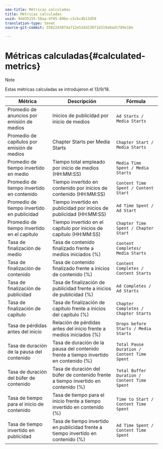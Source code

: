 ```yaml
---
seo-title: Métricas calculadas
title: Métricas calculadas
uuid: 9dd35155-58aa-4f05-896e-c5cbc4b13d59
translation-type: tm+mt
source-git-commit: 5582243074a712e53dd23071d319a9ad1f89e10e

---
```



# Métricas calculadas{#calculated-metrics}

>[!NOTE]
>
>Estas métricas calculadas se introdujeron el 13/9/18.

| Métrica | Descripción | Fórmula |
|---|---|---|
| Promedio de anuncios por emisión de medios | Inicios de publicidad por inicio de medios | `Ad Starts / Media Starts` |
| Promedio de capítulos por emisión de medios | Chapter Starts per Media Starts | `Chapter Start / Media Starts` |
| Promedio de tiempo invertido en medio | Tiempo total empleado por inicio de medios (HH:MM:SS) | `Media Time Spent / Media Starts` |
| Promedio de tiempo invertido en contenido | Tiempo invertido en contenido por inicios de contenido (HH:MM:SS) | `Content Time Spent / Content Start` |
| Promedio de tiempo invertido en publicidad | Tiempo invertido en publicidad por inicios de publicidad (HH:MM:SS) | `Ad Time Spent / Ad Start` |
| Promedio de tiempo invertido en el capítulo | Tiempo invertido en el capítulo por inicios de capítulo (HH:MM:SS) | `Chapter Time Spent / Chapter Start` |
| Tasa de finalización de medio | Tasa de contenido finalizado frente a medios iniciados (%) | `Content Completes/ Media Starts` |
| Tasa de finalización de contenido | Tasa de contenido finalizado frente a inicios de contenido (%) | `Content Completes / Content Starts` |
| Tasa de finalización de publicidad | Tasa de finalización de publicidad frente a inicios de publicidad (%) | `Ad Completes / Ad Starts` |
| Tasa de finalización de capítulo | Tasa de finalización de capítulo frente a inicios del capítulo (%) | `Chapter Completes / Chapter Starts` |
| Tasa de pérdidas antes del inicio | Relación de pérdidas antes del inicio frente a medios iniciados (%) | `Drops before Starts / Media Starts` |
| Tasa de duración de la pausa del contenido | Tasa de duración de la pausa del contenido frente a tiempo invertido en contenido (%) | `Total Pause Duration / Content Time Spent` |
| Tasa de duración del búfer de contenido | Tasa de duración del búfer de contenido frente a tiempo invertido en contenido (%) | `Total Buffer Duration / Content Time Spent` |
| Tasa de tiempo para el inicio de contenido | Tasa de tiempo para el inicio frente a tiempo invertido en contenido (%) | `Time to Start / Content Time Spent` |
| Tasa de tiempo invertido en publicidad | Tasa de tiempo invertido en publicidad frente a tiempo invertido en contenido (%) | `Ad Time Spent / Content Time Spent` |
